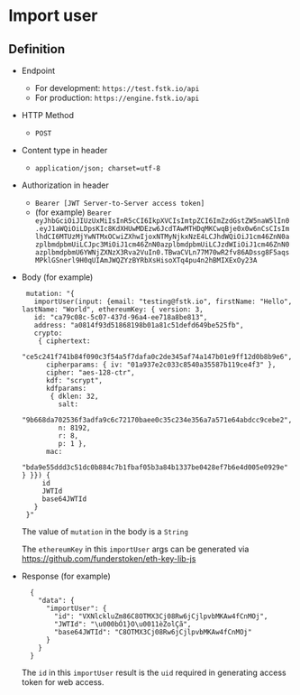 
# Import user

## Definition

 - Endpoint
   - For development: `https://test.fstk.io/api`
   - For production: `https://engine.fstk.io/api`
- HTTP Method
  - `POST`
- Content type in header
  - `application/json; charset=utf-8`
- Authorization in header
  - `Bearer [JWT Server-to-Server access token]`
  - (for example) `Bearer eyJhbGciOiJIUzUxMiIsInR5cCI6IkpXVCIsImtpZCI6ImZzdGstZW5naW5lIn0.eyJ1aWQiOiLDpsKIc8KdXHUwMDEzw6JcdTAwMTHDqMKCwqBje0x0w6nCsCIsImlhdCI6MTUzMjYwNTMxOCwiZXhwIjoxNTMyNjkxNzE4LCJhdWQiOiJ1cm46ZnN0azplbmdpbmUiLCJpc3MiOiJ1cm46ZnN0azplbmdpbmUiLCJzdWIiOiJ1cm46ZnN0azplbmdpbmU6YWNjZXNzX3Rva2VuIn0.TBwaCVLn77M70wR2fv86ADssg8F5aqsMPklGSnerl9H0qUIAmJWQZYzBYRbXsHisoXTq4pu4n2hBMIXExOy23A`
- Body (for example)

       mutation: "{
         importUser(input: {email: "testing@fstk.io", firstName: "Hello", lastName: "World", ethereumKey: { version: 3,
         id: "ca79c08c-5c07-437d-96a4-ee718a8be813",
         address: "a0814f93d51868198b01a81c51defd649be525fb",
         crypto:
          { ciphertext:
             "ce5c241f741b84f090c3f54a5f7dafa0c2de345af74a147b01e9ff12d0b8b9e6",
            cipherparams: { iv: "01a937e2c033c8540a35587b119ce4f3" },
            cipher: "aes-128-ctr",
            kdf: "scrypt",
            kdfparams:
             { dklen: 32,
               salt:
                "9b668da702536f3adfa9c6c72170baee0c35c234e356a7a571e64abdcc9cebe2",
               n: 8192,
               r: 8,
               p: 1 },
            mac:
             "bda9e55ddd3c51dc0b884c7b1fbaf05b3a84b1337be0428ef7b6e4d005e0929e" } }}) {
           id
           JWTId
           base64JWTId
         }
       }"

    The value of `mutation` in the body is a `String`

    The `ethereumKey` in this `importUser` args can be generated via https://github.com/funderstoken/eth-key-lib-js

- Response (for example)

        {
          "data": {
            "importUser": {
              "id": "VXNlckluZm86C8OTMX3Cj08Rw6jCjlpvbMKAw4fCnMOj",
              "JWTId": "\u000bÓ1}O\u0011èZolÇã",
              "base64JWTId": "C8OTMX3Cj08Rw6jCjlpvbMKAw4fCnMOj"
            }
          }
        }

    The `id` in this `importUser` result is the `uid` required in generating access token for web access.
